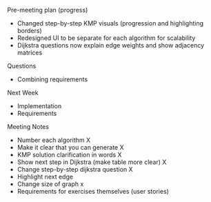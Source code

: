 Pre-meeting plan (progress)
  - Changed step-by-step KMP visuals (progression and highlighting borders)
  - Redesigned UI to be separate for each algorithm for scalability
  - Dijkstra questions now explain edge weights and show adjacency matrices

Questions
  - Combining requirements

Next Week
  - Implementation
  - Requirements

Meeting Notes
  - Number each algorithm X
  - Make it clear that you can generate X
  - KMP solution clarification in words X
  - Show next step in Dijkstra (make table more clear) X
  - Change step-by-step dijkstra question X
  - Highlight next edge
  - Change size of graph x
  - Requirements for exercises themselves (user stories)
